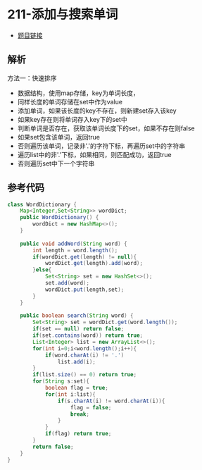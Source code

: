 # 211-添加与搜索单词

- [题目链接](https://leetcode-cn.com/problems/design-add-and-search-words-data-structure/)

## 解析

方法一：快速排序
- 数据结构，使用map存储，key为单词长度，
- 同样长度的单词存储在set中作为value
- 添加单词，如果该长度的key不存在，则新建set存入该key
- 如果key存在则将单词存入key下的set中
- 判断单词是否存在，获取该单词长度下的set，如果不存在则false
- 如果set包含该单词，返回true
- 否则遍历该单词，记录非'.'的字符下标，再遍历set中的字符串
- 遍历list中的非'.'下标，如果相同，则匹配成功，返回true
- 否则遍历set中下一个字符串



## 参考代码
```Java
class WordDictionary {
    Map<Integer,Set<String>> wordDict;
    public WordDictionary() {
        wordDict = new HashMap<>();
    }
    
    public void addWord(String word) {
        int length = word.length();
        if(wordDict.get(length) != null){
            wordDict.get(length).add(word);
        }else{
            Set<String> set = new HashSet<>();
            set.add(word);
            wordDict.put(length,set);
        }
    }
    
    public boolean search(String word) {
        Set<String> set = wordDict.get(word.length());
        if(set == null) return false;
        if(set.contains(word)) return true;
        List<Integer> list = new ArrayList<>();
        for(int i=0;i<word.length();i++){
            if(word.charAt(i) != '.')
                list.add(i);
        }
        if(list.size() == 0) return true;
        for(String s:set){
            boolean flag = true;
            for(int i:list){
                if(s.charAt(i) != word.charAt(i)){
                    flag = false;
                    break; 
                }
            }
            if(flag) return true;
        }
        return false;
    }
}
```
